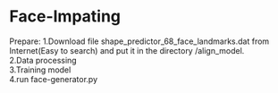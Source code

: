 # Face-Impating
Prepare:
  1.Download file shape_predictor_68_face_landmarks.dat from Internet(Easy to search) and put it in the directory /align_model.  
  2.Data processing   
  3.Training model   
  4.run face-generator.py   
